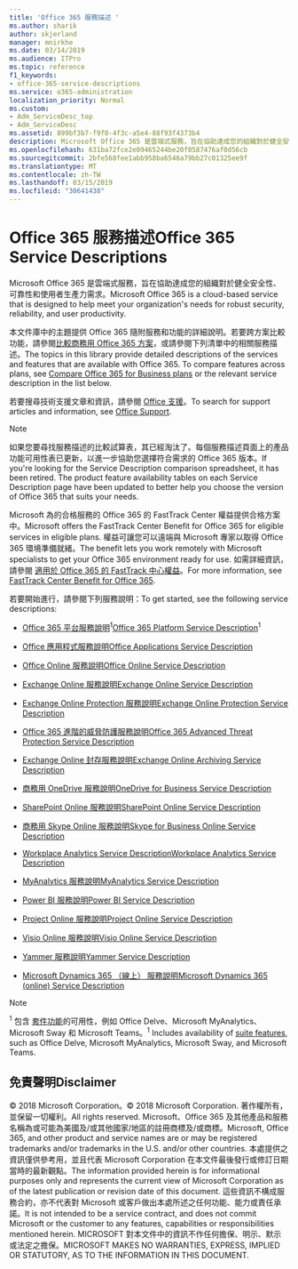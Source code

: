 ```yaml
---
title: 'Office 365 服務描述 '
ms.author: sharik
author: skjerland
manager: mnirkhe
ms.date: 03/14/2019
ms.audience: ITPro
ms.topic: reference
f1_keywords:
- office-365-service-descriptions
ms.service: o365-administration
localization_priority: Normal
ms.custom:
- Adm_ServiceDesc_top
- Adm_ServiceDesc
ms.assetid: 899bf3b7-f9f0-4f3c-a5e4-88f93f4373b4
description: Microsoft Office 365 是雲端式服務，旨在協助達成您的組織對於健全安全性、 可靠性和使用者生產力需求。
ms.openlocfilehash: 631ba72fce2e09465244be20f0587476af0d56cb
ms.sourcegitcommit: 2bfe568fee1abb958ba6546a79bb27c01325ee9f
ms.translationtype: MT
ms.contentlocale: zh-TW
ms.lasthandoff: 03/15/2019
ms.locfileid: "30641438"
---
```

# <a name="office-365-service-descriptions"></a><span data-ttu-id="5b760-103">Office 365 服務描述</span><span class="sxs-lookup"><span data-stu-id="5b760-103">Office 365 Service Descriptions</span></span> 

<span data-ttu-id="5b760-104">Microsoft Office 365 是雲端式服務，旨在協助達成您的組織對於健全安全性、 可靠性和使用者生產力需求。</span><span class="sxs-lookup"><span data-stu-id="5b760-104">Microsoft Office 365 is a cloud-based service that is designed to help meet your organization's needs for robust security, reliability, and user productivity.</span></span> 
  
<span data-ttu-id="5b760-p101">本文件庫中的主題提供 Office 365 隨附服務和功能的詳細說明。若要跨方案比較功能，請參閱[比較商務用 Office 365 方案](http://go.microsoft.com/fwlink/?LinkID=799177&amp;clcid=0x409)，或請參閱下列清單中的相關服務描述。</span><span class="sxs-lookup"><span data-stu-id="5b760-p101">The topics in this library provide detailed descriptions of the services and features that are available with Office 365. To compare features across plans, see [Compare Office 365 for Business plans](http://go.microsoft.com/fwlink/?LinkID=799177&amp;clcid=0x409) or the relevant service description in the list below.</span></span> 
  
<span data-ttu-id="5b760-107">若要搜尋技術支援文章和資訊，請參閱 [Office 支援](https://support.office.com/)。</span><span class="sxs-lookup"><span data-stu-id="5b760-107">To search for support articles and information, see [Office Support](https://support.office.com/).</span></span>
  
> [!NOTE]
> <span data-ttu-id="5b760-p102">如果您要尋找服務描述的比較試算表，其已經淘汰了。每個服務描述頁面上的產品功能可用性表已更新，以進一步協助您選擇符合需求的 Office 365 版本。</span><span class="sxs-lookup"><span data-stu-id="5b760-p102">If you're looking for the Service Description comparison spreadsheet, it has been retired. The product feature availability tables on each Service Description page have been updated to better help you choose the version of Office 365 that suits your needs.</span></span> 
  
<span data-ttu-id="5b760-110">Microsoft 為的合格服務的 Office 365 的 FastTrack Center 權益提供合格方案中。</span><span class="sxs-lookup"><span data-stu-id="5b760-110">Microsoft offers the FastTrack Center Benefit for Office 365 for eligible services in eligible plans.</span></span> <span data-ttu-id="5b760-111">權益可讓您可以遠端與 Microsoft 專家以取得 Office 365 環境準備就緒。</span><span class="sxs-lookup"><span data-stu-id="5b760-111">The benefit lets you work remotely with Microsoft specialists to get your Office 365 environment ready for use.</span></span> <span data-ttu-id="5b760-112">如需詳細資訊，請參閱 [適用於 Office 365 的 FastTrack 中心權益](https://docs.microsoft.com/fasttrack/O365-fasttrack-benefit-for-office-365)。</span><span class="sxs-lookup"><span data-stu-id="5b760-112">For more information, see [FastTrack Center Benefit for Office 365](https://docs.microsoft.com/fasttrack/O365-fasttrack-benefit-for-office-365).</span></span>
  
<span data-ttu-id="5b760-113">若要開始進行，請參閱下列服務說明：</span><span class="sxs-lookup"><span data-stu-id="5b760-113">To get started, see the following service descriptions:</span></span>
  
- <span data-ttu-id="5b760-114">[Office 365 平台服務說明](office-365-platform-service-description/office-365-platform-service-description.md)<sup>1</sup></span><span class="sxs-lookup"><span data-stu-id="5b760-114">[Office 365 Platform Service Description](office-365-platform-service-description/office-365-platform-service-description.md)<sup>1</sup></span></span>
    
- [<span data-ttu-id="5b760-115">Office 應用程式服務說明</span><span class="sxs-lookup"><span data-stu-id="5b760-115">Office Applications Service Description</span></span>](office-applications-service-description/office-applications-service-description.md)
    
- [<span data-ttu-id="5b760-116">Office Online 服務說明</span><span class="sxs-lookup"><span data-stu-id="5b760-116">Office Online Service Description</span></span>](office-online-service-description/office-online-service-description.md)
    
- [<span data-ttu-id="5b760-117">Exchange Online 服務說明</span><span class="sxs-lookup"><span data-stu-id="5b760-117">Exchange Online Service Description</span></span>](exchange-online-service-description/exchange-online-service-description.md)
    
- [<span data-ttu-id="5b760-118">Exchange Online Protection 服務說明</span><span class="sxs-lookup"><span data-stu-id="5b760-118">Exchange Online Protection Service Description</span></span>](exchange-online-protection-service-description/exchange-online-protection-service-description.md)
    
- [<span data-ttu-id="5b760-119">Office 365 進階的威脅防護服務說明</span><span class="sxs-lookup"><span data-stu-id="5b760-119">Office 365 Advanced Threat Protection Service Description</span></span>](office-365-advanced-threat-protection-service-description.md)
    
- [<span data-ttu-id="5b760-120">Exchange Online 封存服務說明</span><span class="sxs-lookup"><span data-stu-id="5b760-120">Exchange Online Archiving Service Description</span></span>](exchange-online-archiving-service-description/exchange-online-archiving-service-description.md)
    
- [<span data-ttu-id="5b760-121">商務用 OneDrive 服務說明</span><span class="sxs-lookup"><span data-stu-id="5b760-121">OneDrive for Business Service Description</span></span>](onedrive-for-business-service-description.md)
    
- [<span data-ttu-id="5b760-122">SharePoint Online 服務說明</span><span class="sxs-lookup"><span data-stu-id="5b760-122">SharePoint Online Service Description</span></span>](sharepoint-online-service-description/sharepoint-online-service-description.md)
    
- [<span data-ttu-id="5b760-123">商務用 Skype Online 服務說明</span><span class="sxs-lookup"><span data-stu-id="5b760-123">Skype for Business Online Service Description</span></span>](skype-for-business-online-service-description/skype-for-business-online-service-description.md)
    
- [<span data-ttu-id="5b760-124">Workplace Analytics Service Description</span><span class="sxs-lookup"><span data-stu-id="5b760-124">Workplace Analytics Service Description</span></span>](workplace-analytics-service-description.md)

- [<span data-ttu-id="5b760-125">MyAnalytics 服務說明</span><span class="sxs-lookup"><span data-stu-id="5b760-125">MyAnalytics Service Description</span></span>](mya-service-description.md)
    
- [<span data-ttu-id="5b760-126">Power BI 服務說明</span><span class="sxs-lookup"><span data-stu-id="5b760-126">Power BI Service Description</span></span>](power-bi-service-description.md)
    
- [<span data-ttu-id="5b760-127">Project Online 服務說明</span><span class="sxs-lookup"><span data-stu-id="5b760-127">Project Online Service Description</span></span>](project-online-service-description/project-online-service-description.md)
    
- [<span data-ttu-id="5b760-128">Visio Online 服務說明</span><span class="sxs-lookup"><span data-stu-id="5b760-128">Visio Online Service Description</span></span>](visio-online-service-description/visio-online-service-description.md)
    
- [<span data-ttu-id="5b760-129">Yammer 服務說明</span><span class="sxs-lookup"><span data-stu-id="5b760-129">Yammer Service Description</span></span>](yammer-service-description/yammer-service-description.md)
    
- [<span data-ttu-id="5b760-130">Microsoft Dynamics 365 （線上） 服務說明</span><span class="sxs-lookup"><span data-stu-id="5b760-130">Microsoft Dynamics 365 (online) Service Description</span></span>](microsoft-dynamics-365-online-service-description.md)
    
> [!NOTE]
> <span data-ttu-id="5b760-131"><sup>1</sup> 包含 [套件功能](https://technet.microsoft.com/EN-US/library/office-365-suite-features.aspx)的可用性，例如 Office Delve、Microsoft MyAnalytics、Microsoft Sway 和 Microsoft Teams。</span><span class="sxs-lookup"><span data-stu-id="5b760-131"><sup>1</sup> Includes availability of [suite features](https://technet.microsoft.com/EN-US/library/office-365-suite-features.aspx), such as Office Delve, Microsoft MyAnalytics, Microsoft Sway, and Microsoft Teams.</span></span> 
  
## <a name="disclaimer"></a><span data-ttu-id="5b760-132">免責聲明</span><span class="sxs-lookup"><span data-stu-id="5b760-132">Disclaimer</span></span>

<span data-ttu-id="5b760-133">© 2018 Microsoft Corporation。</span><span class="sxs-lookup"><span data-stu-id="5b760-133">© 2018 Microsoft Corporation.</span></span> <span data-ttu-id="5b760-134">著作權所有，並保留一切權利。</span><span class="sxs-lookup"><span data-stu-id="5b760-134">All rights reserved.</span></span> <span data-ttu-id="5b760-135">Microsoft、Office 365 及其他產品和服務名稱為或可能為美國及/或其他國家/地區的註冊商標及/或商標。</span><span class="sxs-lookup"><span data-stu-id="5b760-135">Microsoft, Office 365, and other product and service names are or may be registered trademarks and/or trademarks in the U.S. and/or other countries.</span></span> <span data-ttu-id="5b760-136">本處提供之資訊僅供參考用，並且代表 Microsoft Corporation 在本文件最後發行或修訂日期當時的最新觀點。</span><span class="sxs-lookup"><span data-stu-id="5b760-136">The information provided herein is for informational purposes only and represents the current view of Microsoft Corporation as of the latest publication or revision date of this document.</span></span> <span data-ttu-id="5b760-137">這些資訊不構成服務合約，亦不代表對 Microsoft 或客戶做出本處所述之任何功能、能力或責任承諾。</span><span class="sxs-lookup"><span data-stu-id="5b760-137">It is not intended to be a service contract, and does not commit Microsoft or the customer to any features, capabilities or responsibilities mentioned herein.</span></span> <span data-ttu-id="5b760-138">MICROSOFT 對本文件中的資訊不作任何擔保、明示、默示或法定之擔保。</span><span class="sxs-lookup"><span data-stu-id="5b760-138">MICROSOFT MAKES NO WARRANTIES, EXPRESS, IMPLIED OR STATUTORY, AS TO THE INFORMATION IN THIS DOCUMENT.</span></span> 
  
